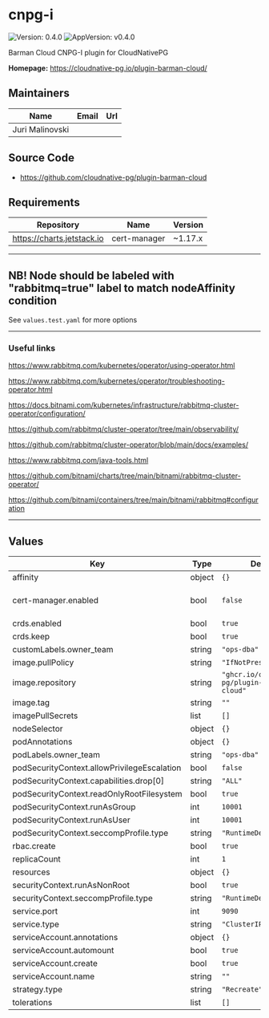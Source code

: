 # cnpg-i

![Version: 0.4.0](https://img.shields.io/badge/Version-0.4.0-informational?style=flat-square) ![AppVersion: v0.4.0](https://img.shields.io/badge/AppVersion-v0.4.0-informational?style=flat-square)

Barman Cloud CNPG-I plugin for CloudNativePG

**Homepage:** <https://cloudnative-pg.io/plugin-barman-cloud/>

## Maintainers

| Name | Email | Url |
| ---- | ------ | --- |
| Juri Malinovski |  |  |

## Source Code

* <https://github.com/cloudnative-pg/plugin-barman-cloud>

## Requirements

| Repository | Name | Version |
|------------|------|---------|
| https://charts.jetstack.io | cert-manager | ~1.17.x |

---

## NB! Node should be labeled with "rabbitmq=true" label to match nodeAffinity condition
See `values.test.yaml` for more options

---

### Useful links

https://www.rabbitmq.com/kubernetes/operator/using-operator.html

https://www.rabbitmq.com/kubernetes/operator/troubleshooting-operator.html

https://docs.bitnami.com/kubernetes/infrastructure/rabbitmq-cluster-operator/configuration/

https://github.com/rabbitmq/cluster-operator/tree/main/observability/

https://github.com/rabbitmq/cluster-operator/blob/main/docs/examples/

https://www.rabbitmq.com/java-tools.html

https://github.com/bitnami/charts/tree/main/bitnami/rabbitmq-cluster-operator/

https://github.com/bitnami/containers/tree/main/bitnami/rabbitmq#configuration

---

## Values

| Key | Type | Default | Description |
|-----|------|---------|-------------|
| affinity | object | `{}` |  |
| cert-manager.enabled | bool | `false` | Install cert-manager together. # ref: https://cert-manager.io/docs/installation/kubernetes/#installing-with-helm |
| crds.enabled | bool | `true` |  |
| crds.keep | bool | `true` |  |
| customLabels.owner_team | string | `"ops-dba"` |  |
| image.pullPolicy | string | `"IfNotPresent"` |  |
| image.repository | string | `"ghcr.io/cloudnative-pg/plugin-barman-cloud"` |  |
| image.tag | string | `""` |  |
| imagePullSecrets | list | `[]` |  |
| nodeSelector | object | `{}` |  |
| podAnnotations | object | `{}` |  |
| podLabels.owner_team | string | `"ops-dba"` |  |
| podSecurityContext.allowPrivilegeEscalation | bool | `false` |  |
| podSecurityContext.capabilities.drop[0] | string | `"ALL"` |  |
| podSecurityContext.readOnlyRootFilesystem | bool | `true` |  |
| podSecurityContext.runAsGroup | int | `10001` |  |
| podSecurityContext.runAsUser | int | `10001` |  |
| podSecurityContext.seccompProfile.type | string | `"RuntimeDefault"` |  |
| rbac.create | bool | `true` |  |
| replicaCount | int | `1` |  |
| resources | object | `{}` |  |
| securityContext.runAsNonRoot | bool | `true` |  |
| securityContext.seccompProfile.type | string | `"RuntimeDefault"` |  |
| service.port | int | `9090` |  |
| service.type | string | `"ClusterIP"` |  |
| serviceAccount.annotations | object | `{}` |  |
| serviceAccount.automount | bool | `true` |  |
| serviceAccount.create | bool | `true` |  |
| serviceAccount.name | string | `""` |  |
| strategy.type | string | `"Recreate"` |  |
| tolerations | list | `[]` |  |

